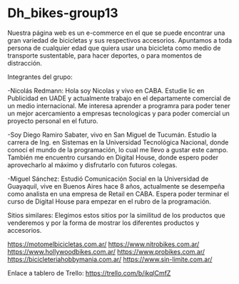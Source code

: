 # Dh_bikes-group13

Nuestra página web es un e-commerce en el que se puede encontrar una gran variedad de bicicletas y sus respectivos accesorios. Apuntamos a toda persona de cualquier edad que quiera usar una bicicleta como medio de transporte sustentable, para hacer deportes, o para momentos de distracción.

Integrantes del grupo:

-Nicolás Redmann: Hola soy Nicolas y vivo en CABA. Estudie lic en Publicidad en UADE y actualmente trabajo en el departamente comercial de un medio internacional. Me interesa aprender a programra para poder tener un mejor acercamiento a empresas tecnologicas y para poder comercial un proyecto personal en el futuro.

-Soy Diego Ramiro Sabater, vivo en San Miguel de Tucumán. Estudio la carrera de Ing. en Sistemas en la Universidad Tecnológica Nacional, donde conocí el mundo de la programación, lo cual me llevo a gustar este campo. También me encuentro cursando en Digital House, donde espero poder aprovecharlo al máximo y disfrutarlo con futuros colegas.

-Miguel Sánchez: Estudió Comunicación Social en la Universidad de Guayaquil, vive en Buenos Aires hace 8 años, actualmente se desempeña como analista en una empresa de Retail en CABA. Espera poder terminar el curso de Digital House para empezar en el rubro de la programación.

Sitios similares: Elegimos estos sitios por la similitud de los productos que venderemos y por la forma de mostrar los diferentes productos y accesorios.

https://motomelbicicletas.com.ar/ https://www.nitrobikes.com.ar/ https://www.hollywoodbikes.com.ar/ https://www.probikes.com.ar/ https://bicicleteriahobbymania.com.ar/ https://www.sin-limite.com.ar/

Enlace a tablero de Trello: https://trello.com/b/ikqlCmfZ
